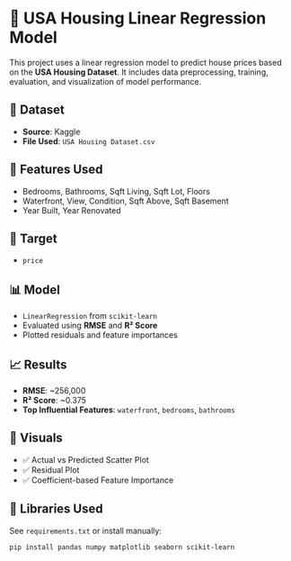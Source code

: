 # 🏡 USA Housing Linear Regression Model

This project uses a linear regression model to predict house prices based on the **USA Housing Dataset**. It includes data preprocessing, training, evaluation, and visualization of model performance.

## 📁 Dataset
- **Source**: Kaggle  
- **File Used**: `USA Housing Dataset.csv`

## 🧠 Features Used
- Bedrooms, Bathrooms, Sqft Living, Sqft Lot, Floors  
- Waterfront, View, Condition, Sqft Above, Sqft Basement  
- Year Built, Year Renovated

## 🎯 Target
- `price`

## 📊 Model
- `LinearRegression` from `scikit-learn`
- Evaluated using **RMSE** and **R² Score**
- Plotted residuals and feature importances

## 📈 Results
- **RMSE**: ~256,000  
- **R² Score**: ~0.375  
- **Top Influential Features**: `waterfront`, `bedrooms`, `bathrooms`

## 📸 Visuals
- ✅ Actual vs Predicted Scatter Plot  
- ✅ Residual Plot  
- ✅ Coefficient-based Feature Importance

## 🧰 Libraries Used

See `requirements.txt` or install manually:

```bash
pip install pandas numpy matplotlib seaborn scikit-learn
